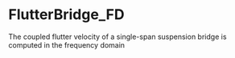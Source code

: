 # FlutterBridge_FD
The coupled flutter velocity of a single-span suspension bridge is computed in the frequency domain
